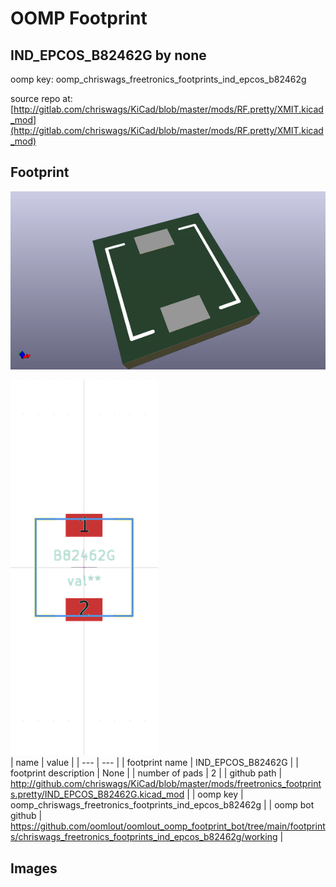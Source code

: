 # OOMP Footprint  
## IND_EPCOS_B82462G  by none  
  
oomp key: oomp_chriswags_freetronics_footprints_ind_epcos_b82462g  
  
source repo at: [http://gitlab.com/chriswags/KiCad/blob/master/mods/RF.pretty/XMIT.kicad_mod](http://gitlab.com/chriswags/KiCad/blob/master/mods/RF.pretty/XMIT.kicad_mod)  
## Footprint  
  
[![working_kicad_pcb_3d.png](working_kicad_pcb_3d_600.png)](working_kicad_pcb_3d.png)  
  
[![working.png](working_600.png)](working.png)  
| name | value | 
| --- | --- | 
| footprint name | IND_EPCOS_B82462G | 
| footprint description | None | 
| number of pads | 2 | 
| github path | http://github.com/chriswags/KiCad/blob/master/mods/freetronics_footprints.pretty/IND_EPCOS_B82462G.kicad_mod | 
| oomp key | oomp_chriswags_freetronics_footprints_ind_epcos_b82462g | 
| oomp bot github | https://github.com/oomlout/oomlout_oomp_footprint_bot/tree/main/footprints/chriswags_freetronics_footprints_ind_epcos_b82462g/working | 
## Images  
